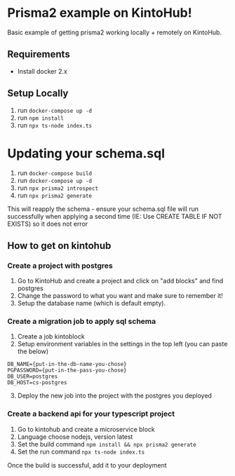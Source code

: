 # Prisma2 example on KintoHub!

Basic example of getting prisma2 working locally + remotely on KintoHub.

## Requirements

* Install docker 2.x

## Setup Locally

1) run `docker-compose up -d`
2) run `npm install`
3) run `npx ts-node index.ts`

# Updating your schema.sql

1) run `docker-compose build`
2) run `docker-compose up -d`
3) run `npx prisma2 introspect`
4) run `npx prisma2 generate`

This will reapply the schema - ensure your schema.sql file will run successfully when applying a second time (IE: Use CREATE TABLE IF NOT EXISTS) so it does not error

## How to get on kintohub

### Create a project with postgres

1) Go to KintoHub and create a project and click on "add blocks" and find postgres
2) Change the password to what you want and make sure to remember it!
3) Setup the database name (which is default empty).

### Create a migration job to apply sql schema
1) Create a job kintoblock
2) Setup environment variables in the settings in the top left (you can paste the below)
```
DB_NAME={put-in-the-db-name-you-chose}
PGPASSWORD={put-in-the-pass-you-chose}
DB_USER=postgres
DB_HOST=cs-postgres
```

3) Deploy the new job into the project with the postgres you deployed

### Create a backend api for your typescript project

1) Go to kintohub and create a microservice block
2) Language choose nodejs, version latest
3) Set the build command `npm install && npx prisma2 generate`
4) Set the run command `npx ts-node index.ts`

Once the build is successful, add it to your deployment
